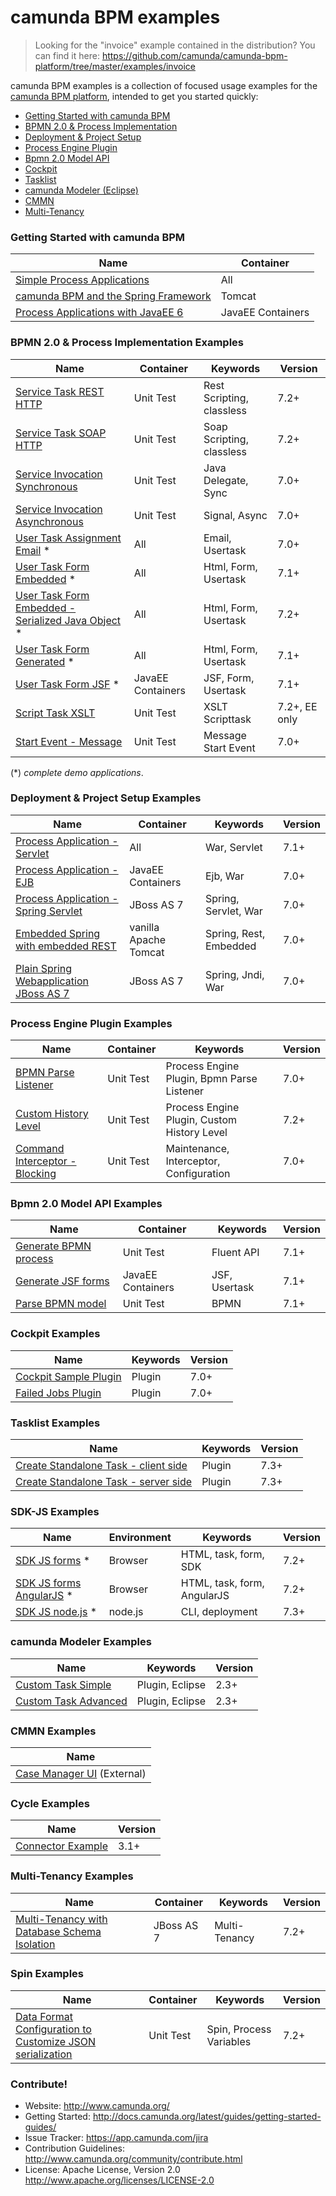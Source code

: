 camunda BPM examples
====================

> Looking for the "invoice" example contained in the distribution?  You can find it here: https://github.com/camunda/camunda-bpm-platform/tree/master/examples/invoice

camunda BPM examples is a collection of focused usage examples for the [camunda BPM platform](https://github.com/camunda/camunda-bpm-platform), intended to get you started quickly:

* [Getting Started with camunda BPM](#getting-started-with-camunda-bpm)
* [BPMN 2.0 & Process Implementation](#bpmn-20--process-implementation-examples)
* [Deployment & Project Setup](#deployment--project-setup-examples)
* [Process Engine Plugin](#process-engine-plugin-examples)
* [Bpmn 2.0 Model API](#bpmn-20-model-api-examples)
* [Cockpit](#cockpit-examples)
* [Tasklist](#tasklist-examples)
* [camunda Modeler (Eclipse)](#camunda-modeler-examples)
* [CMMN](#cmmn-examples)
* [Multi-Tenancy](#multi-tenancy-examples)

### Getting Started with camunda BPM

| Name                                                                                                   | Container          |
| -------------------------------------------------------------------------------------------------------|--------------------|
| [Simple Process Applications](http://docs.camunda.org/latest/guides/getting-started-guides/developing-process-applications/)     | All                |
| [camunda BPM and the Spring Framework](http://docs.camunda.org/latest/guides/getting-started-guides/spring-framework/)           | Tomcat             |
| [Process Applications with JavaEE 6](http://docs.camunda.org/latest/guides/getting-started-guides/java-ee/)                      | JavaEE Containers  |

### BPMN 2.0 & Process Implementation Examples

| Name                                                                       | Container            | Keywords                  | Version |
| ---------------------------------------------------------------------------|----------------------|---------------------------|---------|
| [Service Task REST HTTP](/servicetask/rest-service)                        | Unit Test            | Rest Scripting, classless | 7.2+    |
| [Service Task SOAP HTTP](/servicetask/soap-service)                        | Unit Test            | Soap Scripting, classless | 7.2+    |
| [Service Invocation Synchronous](/servicetask/service-invocation-synchronous)     | Unit Test     | Java Delegate, Sync       | 7.0+    |
| [Service Invocation Asynchronous](/servicetask/service-invocation-asynchronous)   | Unit Test     | Signal, Async             | 7.0+    |
| [User Task Assignment Email](/usertask/task-assignment-email) *            | All                  | Email, Usertask           | 7.0+    |
| [User Task Form Embedded](/usertask/task-form-embedded) *                  | All                  | Html, Form, Usertask      | 7.1+    |
| [User Task Form Embedded - Serialized Java Object](/usertask/task-form-embedded-serialized-java-object) *                  | All                  | Html, Form, Usertask      | 7.2+    |
| [User Task Form Generated](/usertask/task-form-generated) *                | All                  | Html, Form, Usertask      | 7.1+    |
| [User Task Form JSF](/usertask/task-form-external-jsf) *                   | JavaEE Containers    | JSF, Form, Usertask       | 7.1+    |
| [Script Task XSLT](/scripttask/xslt-scripttask)                            | Unit Test            | XSLT Scripttask           | 7.2+, EE only    |
| [Start Event - Message](/startevent/message-start)                         | Unit Test            | Message Start Event       | 7.0+    |

(\*) _complete demo applications_.

### Deployment & Project Setup Examples

| Name                                                                       | Container            |  Keywords                 | Version |
| ---------------------------------------------------------------------------|----------------------|---------------------------|---------|
| [Process Application - Servlet](deployment/servlet-pa)                     | All                  | War, Servlet              | 7.1+    |
| [Process Application - EJB](deployment/ejb-pa)                             | JavaEE Containers    | Ejb, War                  | 7.0+    |
| [Process Application - Spring Servlet](deployment/spring-servlet-pa-jboss) | JBoss AS 7           | Spring, Servlet, War      | 7.0+    |
| [Embedded Spring with embedded REST](deployment/embedded-spring-rest)      | vanilla Apache Tomcat | Spring, Rest, Embedded   | 7.0+    |
| [Plain Spring Webapplication JBoss AS 7](deployment/spring-jboss-non-pa)   | JBoss AS 7           | Spring, Jndi, War         | 7.0+    |


### Process Engine Plugin Examples

| Name                                                                       | Container            |  Keywords                                   | Version |
| ---------------------------------------------------------------------------|----------------------|---------------------------------------------|---------|
| [BPMN Parse Listener](process-engine-plugin/bpmn-parse-listener)           | Unit Test            | Process Engine Plugin, Bpmn Parse Listener  | 7.0+    |
| [Custom History Level](process-engine-plugin/custom-history-level)         | Unit Test            | Process Engine Plugin, Custom History Level | 7.2+    |
| [Command Interceptor - Blocking](process-engine-plugin/command-interceptor-blocking) | Unit Test  | Maintenance, Interceptor, Configuration     | 7.0+    |

### Bpmn 2.0 Model API Examples

| Name                                                                       | Container            | Keywords                  | Version |
| ---------------------------------------------------------------------------|----------------------|---------------------------|---------|
| [Generate BPMN process](/bpmn-model-api/generate-process-fluent-api)       | Unit Test            | Fluent API                | 7.1+    |
| [Generate JSF forms](/bpmn-model-api/generate-jsf-form)                    | JavaEE Containers    | JSF, Usertask             | 7.1+    |
| [Parse BPMN model](/bpmn-model-api/parse-bpmn)                             | Unit Test            | BPMN                      | 7.1+    |

### Cockpit Examples

| Name                                                                       | Keywords                  | Version |
| ---------------------------------------------------------------------------|---------------------------|---------|
| [Cockpit Sample Plugin](/cockpit/cockpit-sample-plugin)                    | Plugin                    | 7.0+    |
| [Failed Jobs Plugin](/cockpit/cockpit-failed-jobs-plugin)                  | Plugin                    | 7.0+    |

### Tasklist Examples

| Name                                                                       | Keywords                  | Version |
| ---------------------------------------------------------------------------|---------------------------|---------|
| [Create Standalone Task - client side](https://github.com/camunda/camunda-bpm-webapp/tree/master/webapp/src/main/resources-plugin/standaloneTask/app)                    | Plugin                    | 7.3+    |
| [Create Standalone Task - server side](https://github.com/camunda/camunda-bpm-webapp/tree/master/webapp/src/main/java/org/camunda/bpm/tasklist/impl/plugin/standalonetask)                  | Plugin                    | 7.3+    |

### SDK-JS Examples

| Name                                                      | Environment | Keywords                    | Version |
|-----------------------------------------------------------|-------------|-----------------------------|---------|
| [SDK JS forms](/sdk-js/browser-forms) *                   | Browser     | HTML, task, form, SDK       | 7.2+    |
| [SDK JS forms AngularJS](/sdk-js/browser-forms-angular) * | Browser     | HTML, task, form, AngularJS | 7.2+    |
| [SDK JS node.js](/sdk-js/nodejs) *                        | node.js     | CLI, deployment | 7.3+    |

### camunda Modeler Examples

| Name                                                                       | Keywords                  | Version |
| ---------------------------------------------------------------------------|---------------------------|---------|
| [Custom Task Simple](/modeler/custom-task-simple)                          | Plugin, Eclipse           | 2.3+    |
| [Custom Task Advanced](/modeler/custom-task-advanced)                      | Plugin, Eclipse           | 2.3+    |

### CMMN Examples

| Name                                                                       |
| ---------------------------------------------------------------------------|
| [Case Manager UI](https://github.com/camunda/camunda-casemanager-ui) (External) |

### Cycle Examples

| Name                                                                       | Version |
| ---------------------------------------------------------------------------|---------|
| [Connector Example](cycle/camunda-cycle-connector-example)                 | 3.1+    |

### Multi-Tenancy Examples

| Name                                                                             | Container | Keywords      | Version |
| ---------------------------------------------------------------------------------|-----------|---------------|---------|
| [Multi-Tenancy with Database Schema Isolation](multi-tenancy/schema-isolation)   | JBoss AS 7| Multi-Tenancy | 7.2+    |

### Spin Examples

| Name                                                                                       | Container | Keywords                | Version |
| -------------------------------------------------------------------------------------------|-----------|-------------------------|---------|
| [Data Format Configuration to Customize JSON serialization](spin/dataformat-configuration) | Unit Test | Spin, Process Variables | 7.2+    |


### Contribute!

  * Website: http://www.camunda.org/
  * Getting Started: http://docs.camunda.org/latest/guides/getting-started-guides/
  * Issue Tracker: https://app.camunda.com/jira
  * Contribution Guidelines: http://www.camunda.org/community/contribute.html
  * License: Apache License, Version 2.0  http://www.apache.org/licenses/LICENSE-2.0
